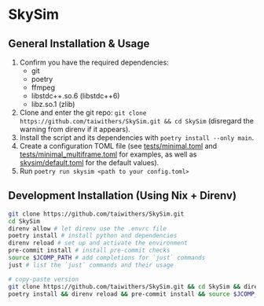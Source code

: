 # SkySim

## General Installation & Usage

1. Confirm you have the required dependencies:
    - git
    - poetry
    - ffmpeg
    - libstdc++.so.6 (libstdc++6)
    - libz.so.1 (zlib)
2. Clone and enter the git repo: `git clone
   https://github.com/taiwithers/SkySim.git && cd SkySim` (disregard the
   warning from direnv if it appears).
3. Install the script and its dependencies with `poetry install --only main`.
4. Create a configuration TOML file (see
   [tests/minimal.toml](tests/minimal.toml) and
   [tests/minimal_multiframe.toml](tests/minimal_multiframe.toml) for examples,
   as well as [skysim/default.toml](skysim/default.toml) for the default
   values).
5. Run `poetry run skysim <path to your config.toml>`

## Development Installation (Using Nix + Direnv)

```bash
git clone https://github.com/taiwithers/SkySim.git
cd SkySim
direnv allow # let direnv use the .envrc file
poetry install # install python and dependencies
direnv reload # set up and activate the environment
pre-commit install # install pre-commit checks
source $JCOMP_PATH # add completions for `just` commands
just # list the `just` commands and their usage
```

```bash
# copy-paste version
git clone https://github.com/taiwithers/SkySim.git && cd SkySim && direnv allow
poetry install && direnv reload && pre-commit install && source $JCOMP_PATH
```
